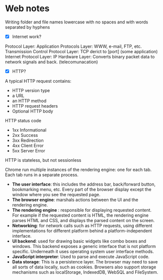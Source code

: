 # Web notes

Writing folder and file names lowercase with no spaces and with words separated by hyphens

- [x] Internet work?

Protocol Layer:
Application Protocols Layer: WWW, e-mail, FTP, etc.
Transmission Control Protocol Layer: TCP derict to [port] (some application)
Internet Protocol Layer: IP
Hardware Layer: Converts binary packet data to network signals and back. (telecomunacation)

- [x] HTTP?

A typical HTTP request contains:

- HTTP version type
- a URL
- an HTTP method
- HTTP request headers
- Optional HTTP body

HTTP status code

- 1xx Informational
- 2xx Success
- 3xx Redirection
- 4xx Client Error
- 5xx Server Error

HTTP is stateless, but not sessionless

Chrome run multiple instances of the rendering engine: one for each tab. Each tab runs in a separate process.

- **The user interface**: this includes the address bar, back/forward button, bookmarking menu, etc. Every part of the browser display except the window where you see the requested page.
- **The browser engine**: marshals actions between the UI and the rendering engine.
- **The rendering engine** : responsible for displaying requested content. For example if the requested content is HTML, the rendering engine parses HTML and CSS, and displays the parsed content on the screen.
- **Networking**: for network calls such as HTTP requests, using different implementations for different platform behind a platform-independent interface.
- **UI backend**: used for drawing basic widgets like combo boxes and windows. This backend exposes a generic interface that is not platform specific. Underneath it uses operating system user interface methods.
- **JavaScript interpreter**: Used to parse and execute JavaScript code.
- **Data storage**: This is a persistence layer. The browser may need to save all sorts of data locally, such as cookies. Browsers also support storage mechanisms such as localStorage, IndexedDB, WebSQL and FileSystem.
